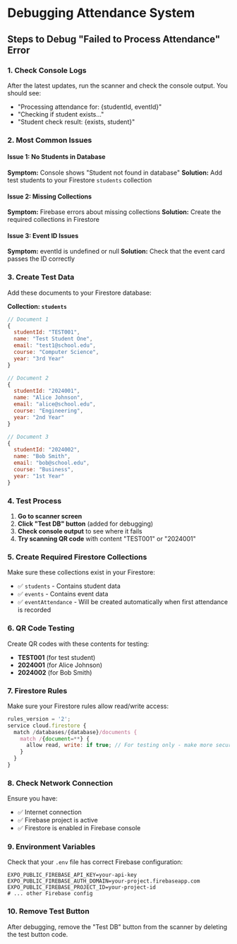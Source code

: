 # Debugging Attendance System

## Steps to Debug "Failed to Process Attendance" Error

### 1. Check Console Logs

After the latest updates, run the scanner and check the console output. You should see:

- "Processing attendance for: {studentId, eventId}"
- "Checking if student exists..."
- "Student check result: {exists, student}"

### 2. Most Common Issues

#### **Issue 1: No Students in Database**

**Symptom:** Console shows "Student not found in database"
**Solution:** Add test students to your Firestore `students` collection

#### **Issue 2: Missing Collections**

**Symptom:** Firebase errors about missing collections
**Solution:** Create the required collections in Firestore

#### **Issue 3: Event ID Issues**

**Symptom:** eventId is undefined or null
**Solution:** Check that the event card passes the ID correctly

### 3. Create Test Data

Add these documents to your Firestore database:

**Collection: `students`**

```javascript
// Document 1
{
  studentId: "TEST001",
  name: "Test Student One",
  email: "test1@school.edu",
  course: "Computer Science",
  year: "3rd Year"
}

// Document 2
{
  studentId: "2024001",
  name: "Alice Johnson",
  email: "alice@school.edu",
  course: "Engineering",
  year: "2nd Year"
}

// Document 3
{
  studentId: "2024002",
  name: "Bob Smith",
  email: "bob@school.edu",
  course: "Business",
  year: "1st Year"
}
```

### 4. Test Process

1. **Go to scanner screen**
2. **Click "Test DB" button** (added for debugging)
3. **Check console output** to see where it fails
4. **Try scanning QR code** with content "TEST001" or "2024001"

### 5. Create Required Firestore Collections

Make sure these collections exist in your Firestore:

- ✅ `students` - Contains student data
- ✅ `events` - Contains event data
- ✅ `eventAttendance` - Will be created automatically when first attendance is recorded

### 6. QR Code Testing

Create QR codes with these contents for testing:

- **TEST001** (for test student)
- **2024001** (for Alice Johnson)
- **2024002** (for Bob Smith)

### 7. Firestore Rules

Make sure your Firestore rules allow read/write access:

```javascript
rules_version = '2';
service cloud.firestore {
  match /databases/{database}/documents {
    match /{document=**} {
      allow read, write: if true; // For testing only - make more secure in production
    }
  }
}
```

### 8. Check Network Connection

Ensure you have:

- ✅ Internet connection
- ✅ Firebase project is active
- ✅ Firestore is enabled in Firebase console

### 9. Environment Variables

Check that your `.env` file has correct Firebase configuration:

```
EXPO_PUBLIC_FIREBASE_API_KEY=your-api-key
EXPO_PUBLIC_FIREBASE_AUTH_DOMAIN=your-project.firebaseapp.com
EXPO_PUBLIC_FIREBASE_PROJECT_ID=your-project-id
# ... other Firebase config
```

### 10. Remove Test Button

After debugging, remove the "Test DB" button from the scanner by deleting the test button code.

